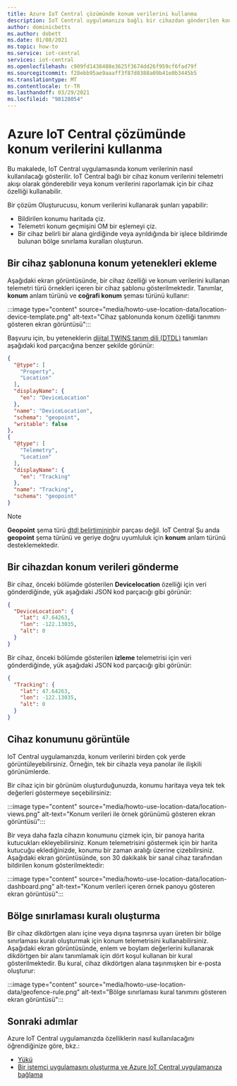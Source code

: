 ```yaml
---
title: Azure IoT Central çözümünde konum verilerini kullanma
description: IoT Central uygulamanıza bağlı bir cihazdan gönderilen konum verilerini nasıl kullanacağınızı öğrenin. Bir harita üzerindeki konum verilerini çizdirme veya bölge sınırlaması kuralları oluşturma.
author: dominicbetts
ms.author: dobett
ms.date: 01/08/2021
ms.topic: how-to
ms.service: iot-central
services: iot-central
ms.openlocfilehash: c909fd1438488e3625f3674dd26f959cf6fad79f
ms.sourcegitcommit: f28ebb95ae9aaaff3f87d8388a09b41e0b3445b5
ms.translationtype: MT
ms.contentlocale: tr-TR
ms.lasthandoff: 03/29/2021
ms.locfileid: "98128054"
---
```

# <a name="use-location-data-in-an-azure-iot-central-solution"></a>Azure IoT Central çözümünde konum verilerini kullanma

Bu makalede, IoT Central uygulamasında konum verilerinin nasıl kullanılacağı gösterilir. IoT Central bağlı bir cihaz konum verilerini telemetri akışı olarak gönderebilir veya konum verilerini raporlamak için bir cihaz özelliği kullanabilir.

Bir çözüm Oluşturucusu, konum verilerini kullanarak şunları yapabilir:

* Bildirilen konumu haritada çiz.
* Telemetri konum geçmişini OM bir eşlemeyi çiz.
* Bir cihaz belirli bir alana girdiğinde veya ayrıldığında bir işlece bildirimde bulunan bölge sınırlama kuralları oluşturun.

## <a name="add-location-capabilities-to-a-device-template"></a>Bir cihaz şablonuna konum yetenekleri ekleme

Aşağıdaki ekran görüntüsünde, bir cihaz özelliği ve konum verilerini kullanan telemetri türü örnekleri içeren bir cihaz şablonu gösterilmektedir. Tanımlar, **konum** anlam türünü ve **coğrafi konum** şeması türünü kullanır:

:::image type="content" source="media/howto-use-location-data/location-device-template.png" alt-text="Cihaz şablonunda konum özelliği tanımını gösteren ekran görüntüsü":::

Başvuru için, bu yeteneklerin [dijital TWINS tanım dili (DTDL)](https://github.com/Azure/opendigitaltwins-dtdl/blob/master/DTDL/v2/dtdlv2.md) tanımları aşağıdaki kod parçacığına benzer şekilde görünür:

```json
{
  "@type": [
    "Property",
    "Location"
  ],
  "displayName": {
    "en": "DeviceLocation"
  },
  "name": "DeviceLocation",
  "schema": "geopoint",
  "writable": false
},
{
  "@type": [
    "Telemetry",
    "Location"
  ],
  "displayName": {
    "en": "Tracking"
  },
  "name": "Tracking",
  "schema": "geopoint"
}
```

> [!NOTE]
> **Geopoint** şema türü [dtdl belirtiminin](https://github.com/Azure/opendigitaltwins-dtdl/blob/master/DTDL/v2/dtdlv2.md)bir parçası değil. IoT Central Şu anda **geopoint** şema türünü ve geriye doğru uyumluluk için **konum** anlam türünü desteklemektedir.

## <a name="send-location-data-from-a-device"></a>Bir cihazdan konum verileri gönderme

Bir cihaz, önceki bölümde gösterilen **Devicelocation** özelliği için veri gönderdiğinde, yük aşağıdaki JSON kod parçacığı gibi görünür:

```json
{
  "DeviceLocation": {
    "lat": 47.64263,
    "lon": -122.13035,
    "alt": 0
  }
}
```

Bir cihaz, önceki bölümde gösterilen **izleme** telemetrisi için veri gönderdiğinde, yük aşağıdaki JSON kod parçacığı gibi görünür:

```json
{
  "Tracking": {
    "lat": 47.64263,
    "lon": -122.13035,
    "alt": 0
  }
}
```

## <a name="display-device-location"></a>Cihaz konumunu görüntüle

IoT Central uygulamanızda, konum verilerini birden çok yerde görüntüleyebilirsiniz. Örneğin, tek bir cihazla veya panolar ile ilişkili görünümlerde.

Bir cihaz için bir görünüm oluşturduğunuzda, konumu haritaya veya tek tek değerleri göstermeye seçebilirsiniz:

:::image type="content" source="media/howto-use-location-data/location-views.png" alt-text="Konum verileri ile örnek görünümü gösteren ekran görüntüsü":::

Bir veya daha fazla cihazın konumunu çizmek için, bir panoya harita kutucukları ekleyebilirsiniz. Konum telemetrisini göstermek için bir harita kutucuğu eklediğinizde, konumu bir zaman aralığı üzerine çizebilirsiniz. Aşağıdaki ekran görüntüsünde, son 30 dakikalık bir sanal cihaz tarafından bildirilen konum gösterilmektedir:

:::image type="content" source="media/howto-use-location-data/location-dashboard.png" alt-text="Konum verileri içeren örnek panoyu gösteren ekran görüntüsü":::

## <a name="create-a-geofencing-rule"></a>Bölge sınırlaması kuralı oluşturma

Bir cihaz dikdörtgen alanı içine veya dışına taşınırsa uyarı üreten bir bölge sınırlaması kuralı oluşturmak için konum telemetrisini kullanabilirsiniz. Aşağıdaki ekran görüntüsünde, enlem ve boylam değerlerini kullanarak dikdörtgen bir alanı tanımlamak için dört koşul kullanan bir kural gösterilmektedir. Bu kural, cihaz dikdörtgen alana taşınmışken bir e-posta oluşturur:

:::image type="content" source="media/howto-use-location-data/geofence-rule.png" alt-text="Bölge sınırlaması kural tanımını gösteren ekran görüntüsü":::

## <a name="next-steps"></a>Sonraki adımlar

Azure IoT Central uygulamanızda özelliklerin nasıl kullanılacağını öğrendiğinize göre, bkz.:

* [Yükü](concepts-telemetry-properties-commands.md)
* [Bir istemci uygulamasını oluşturma ve Azure IoT Central uygulamanıza bağlama](tutorial-connect-device.md)